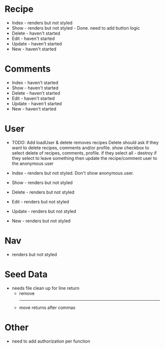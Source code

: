 # Recipe
* Index - renders but not styled
* Show - renders but not styled
		- Done. need to add button logic
* Delete - haven't started
* Edit - haven't started
* Update - haven't started
* New - haven't started


# Comments
* Index - haven't started
* Show - haven't started
* Delete - haven't started
* Edit - haven't started
* Update - haven't started
* New - haven't started

# User
* TODO: Add loadUser & delete removes recipes
		Delete should ask if they want to delete recipes, comments and/or profile.
		show checkbox to select delete of recipes, comments, profile.
		if they select all - destroy
		if they select to leave something then update the recipe/comment user to the anonymous user

* Index - renders but not styled. Don't show anonymous user.
* Show - renders but not styled
* Delete - renders but not styled
* Edit - renders but not styled
* Update - renders but not styled
* New - renders but not styled

# Nav
* renders but not styled

# Seed Data
* needs file clean up for line return
	- remove <hr>
	- move returns after commas

# Other
* need to add authorization per function

